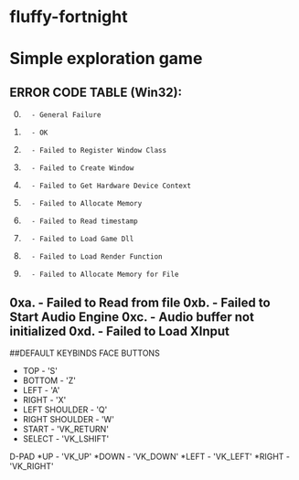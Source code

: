 # fluffy-fortnight
Simple exploration game
===
## ERROR CODE TABLE (Win32):
0.       - General Failure
1.       - OK
2.       - Failed to Register Window Class
3.       - Failed to Create Window
4.       - Failed to Get Hardware Device Context
5.       - Failed to Allocate Memory
6.       - Failed to Read timestamp
7.       - Failed to Load Game Dll
8.       - Failed to Load Render Function
9.       - Failed to Allocate Memory for File
0xa.     - Failed to Read from file
0xb.     - Failed to Start Audio Engine
0xc.     - Audio buffer not initialized
0xd.     - Failed to Load XInput
---

##DEFAULT KEYBINDS
FACE BUTTONS
* TOP                 - 'S'
* BOTTOM              - 'Z'
* LEFT                - 'A'
* RIGHT               - 'X'
* LEFT SHOULDER       - 'Q'
* RIGHT SHOULDER      - 'W'
* START               - 'VK_RETURN'
* SELECT              - 'VK_LSHIFT'

D-PAD
*UP                  - 'VK_UP'
*DOWN                - 'VK_DOWN'
*LEFT                - 'VK_LEFT'
*RIGHT               - 'VK_RIGHT'